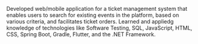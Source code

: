 Developed web/mobile application for a ticket management system that enables users to search for existing events in the platform, based on various criteria, and facilitates ticket orders. Learned and appliedg knowledge of technologies like Software Testing, SQL, JavaScript, HTML, CSS, Spring Boot, Gradle, Flutter, and the .NET Framework.
